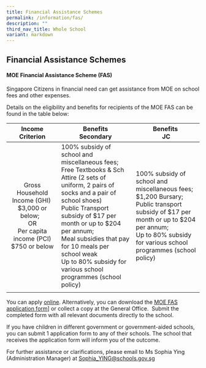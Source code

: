 ```yaml
---
title: Financial Assistance Schemes
permalink: /information/fas/
description: ""
third_nav_title: Whole School
variant: markdown
---
```

## Financial Assistance Schemes

#### MOE Financial Assistance Scheme (FAS)

Singapore Citizens in financial need can get assistance from MOE on school fees and other expenses.

Details on the eligibility and benefits for recipients of the MOE FAS can be found in the table below:

|  Income Criterion |  Benefits <br>Secondary |  Benefits&nbsp;<br>JC |
|:---:|---|---|
|Gross Household Income (GHI)&nbsp; $3,000 or below;&nbsp; &nbsp; <br>OR<br> Per capita income (PCI) $750 or below | 100% subsidy of school and miscellaneous fees; <br> Free Textbooks &amp; Sch Attire (2 sets of uniform, 2 pairs of socks and a pair of school shoes)<br> Public Transport subsidy of $17 per month or up to $204 per annum; <br> Meal subsidies that pay for 10 meals per school weak<br> Up to 80% subsidy for various school programmes (school policy) | 100% subsidy of school and miscellaneous fees; <br> $1,200 Bursary;  <br> Public transport subsidy of $17 per month or up to $204 per annum; <br> Up to 80% subsidy for various school programmes (school policy)
|  |  |  |

You can apply [online](https://go.gov.sg/moe-efas). Alternatively, you can download the  [MOE FAS application form](https://drive.google.com/file/d/1-Udggoun-H4cxdP02ZgDLdN52RLBrktB/view?usp=drive_link)] or collect a copy at the General Office.&nbsp; Submit the completed form with all relevant documents directly to the school.

If you have children in different government or government-aided schools, you can submit 1 application form to any of their schools. The school that receives the application form will inform you of the outcome. 

For further assistance or clarifications, please email to Ms Sophia Ying (Administration Manager) at Sophia_YING@schools.gov.sg